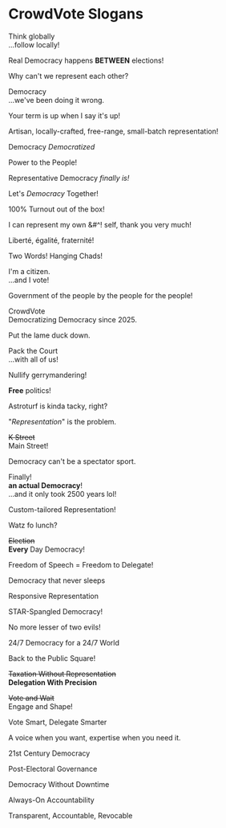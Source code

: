 # CrowdVote Slogans

Think globally<br>...follow locally!

Real Democracy happens **BETWEEN** elections!

Why can't we represent each other?

Democracy<br/>...we've been doing it wrong.

Your term is up when I say it's up!

Artisan, locally-crafted, free-range, small-batch representation!

Democracy *Democratized*

Power to the People!

Representative Democracy *finally is!*

Let's *Democracy* Together!

100% Turnout out of the box!

I can represent my own &#^! self, thank you very much!

Liberté, égalité, fraternité!

Two Words! Hanging Chads!

I'm a citizen.<br/>...and I vote!

Government of the people by the people for the people!

CrowdVote<br/>Democratizing Democracy since 2025.

Put the lame duck down.

Pack the Court<br/>...with all of us!

Nullify gerrymandering!

**Free** politics!

Astroturf is kinda tacky, right?

"*Representation*" is the problem.

~~K Street~~<br/>Main Street!

Democracy can't be a spectator sport.

Finally!<br/>**an actual Democracy**!<br/>...and it only took 2500 years lol!

Custom-tailored Representation!

Watz fo lunch?

~~Election~~<br/>**Every** Day Democracy!

Freedom of Speech = Freedom to Delegate!

Democracy that never sleeps

Responsive Representation

STAR-Spangled Democracy!

No more lesser of two evils!

24/7 Democracy for a 24/7 World

Back to the Public Square!

~~Taxation Without Representation~~<br/>**Delegation With Precision**

~~Vote and Wait~~<br/>Engage and Shape!

Vote Smart, Delegate Smarter

A voice when you want, expertise when you need it.

21st Century Democracy

Post-Electoral Governance

Democracy Without Downtime

Always-On Accountability

Transparent, Accountable, Revocable